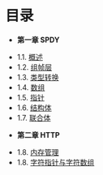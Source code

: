 目录
===
* **第一章 SPDY**
 - 1.1. [概述](Chapter01/1.1-abstract.md)
 - 1.2. [组帧层](Chapter01/1.2-framing-layer.md)
 - 1.3. [类型转换](Chapter01/1.3-convert.md)
 - 1.4. [数组](Chapter01/1.4-array.md)
 - 1.5. [指针](Chapter01/1.5-pointer.md)
 - 1.6. [结构体](Chapter01/1.6-struct.md)
 - 1.7. [联合体](Chapter01/1.7-union.md)

* **第二章 HTTP**
 - 1.8. [内存管理](Chapter01/2.1-memory.md)
 - 1.8. [字符指针与字符数组](Chapter01/2.2-char-pointer.md)
